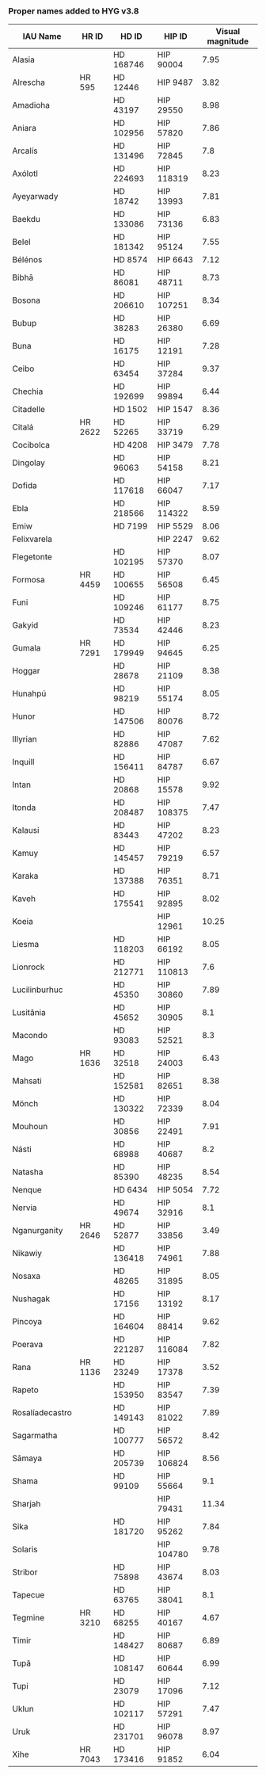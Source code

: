 ### Proper names added to HYG v3.8

|IAU Name|HR ID  |HD ID|HIP ID|Visual magnitude
|--------|-------|-------|--------|--
Alasia||HD 168746|HIP 90004|7.95
Alrescha|HR 595|HD 12446|HIP 9487|3.82
Amadioha||HD 43197|HIP 29550|8.98
Aniara||HD 102956|HIP 57820|7.86
Arcalís||HD 131496|HIP 72845|7.8
Axólotl||HD 224693|HIP 118319|8.23
Ayeyarwady||HD 18742|HIP 13993|7.81
Baekdu||HD 133086|HIP 73136|6.83
Belel||HD 181342|HIP 95124|7.55
Bélénos||HD 8574|HIP 6643|7.12
Bibhā||HD 86081|HIP 48711|8.73
Bosona||HD 206610|HIP 107251|8.34
Bubup||HD 38283|HIP 26380|6.69
Buna||HD 16175|HIP 12191|7.28
Ceibo||HD 63454|HIP 37284|9.37
Chechia||HD 192699|HIP 99894|6.44
Citadelle||HD 1502|HIP 1547|8.36
Citalá|HR 2622|HD 52265|HIP 33719|6.29
Cocibolca||HD 4208|HIP 3479|7.78
Dingolay||HD 96063|HIP 54158|8.21
Dofida||HD 117618|HIP 66047|7.17
Ebla||HD 218566|HIP 114322|8.59
Emiw||HD 7199|HIP 5529|8.06
Felixvarela|||HIP 2247|9.62
Flegetonte||HD 102195|HIP 57370|8.07
Formosa|HR 4459|HD 100655|HIP 56508|6.45
Funi||HD 109246|HIP 61177|8.75
Gakyid||HD 73534|HIP 42446|8.23
Gumala|HR 7291|HD 179949|HIP 94645|6.25
Hoggar||HD 28678|HIP 21109|8.38
Hunahpú||HD 98219|HIP 55174|8.05
Hunor||HD 147506|HIP 80076|8.72
Illyrian||HD 82886|HIP 47087|7.62
Inquill||HD 156411|HIP 84787|6.67
Intan||HD 20868|HIP 15578|9.92
Itonda||HD 208487|HIP 108375|7.47
Kalausi||HD 83443|HIP 47202|8.23
Kamuy||HD 145457|HIP 79219|6.57
Karaka||HD 137388|HIP 76351|8.71
Kaveh||HD 175541|HIP 92895|8.02
Koeia|||HIP 12961|10.25
Liesma||HD 118203|HIP 66192|8.05
Lionrock||HD 212771|HIP 110813|7.6
Lucilinburhuc||HD 45350|HIP 30860|7.89
Lusitânia||HD 45652|HIP 30905|8.1
Macondo||HD 93083|HIP 52521|8.3
Mago|HR 1636|HD 32518|HIP 24003|6.43
Mahsati||HD 152581|HIP 82651|8.38
Mönch||HD 130322|HIP 72339|8.04
Mouhoun||HD 30856|HIP 22491|7.91
Násti||HD 68988|HIP 40687|8.2
Natasha||HD 85390|HIP 48235|8.54
Nenque||HD 6434|HIP 5054|7.72
Nervia||HD 49674|HIP 32916|8.1
Nganurganity|HR 2646|HD 52877|HIP 33856|3.49
Nikawiy||HD 136418|HIP 74961|7.88
Nosaxa||HD 48265|HIP 31895|8.05
Nushagak||HD 17156|HIP 13192|8.17
Pincoya||HD 164604|HIP 88414|9.62
Poerava||HD 221287|HIP 116084|7.82
Rana|HR 1136|HD 23249|HIP 17378|3.52
Rapeto||HD 153950|HIP 83547|7.39
Rosalíadecastro||HD 149143|HIP 81022|7.89
Sagarmatha||HD 100777|HIP 56572|8.42
Sāmaya||HD 205739|HIP 106824|8.56
Shama||HD 99109|HIP 55664|9.1
Sharjah|||HIP 79431|11.34
Sika||HD 181720|HIP 95262|7.84
Solaris|||HIP 104780|9.78
Stribor||HD 75898|HIP 43674|8.03
Tapecue||HD 63765|HIP 38041|8.1
Tegmine|HR 3210|HD 68255|HIP 40167|4.67
Timir||HD 148427|HIP 80687|6.89
Tupã||HD 108147|HIP 60644|6.99
Tupi||HD 23079|HIP 17096|7.12
Uklun||HD 102117|HIP 57291|7.47
Uruk||HD 231701|HIP 96078|8.97
Xihe|HR 7043|HD 173416|HIP 91852|6.04
